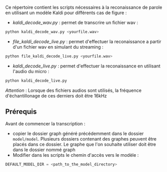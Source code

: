 Ce répertoire contient les scripts nécessaires à la reconaissance de parole en utilisant un modèle Kaldi pour différents cas de figure :

* *kaldi_decode_wav.py* : permet de transcrire un fichier wav : 
```bash
python kaldi_decode_wav.py <yourfile.wav>
```

* *file_kaldi_decode_live.py* : permet d'effectuer la reconaissance a partir d'un fichier wav en simulant du streaming :
```bash
python file_kaldi_decode_live.py <yourfile.wav>
```

* *kaldi_decode_live.py* : permet d'effectuer la reconaissance en utilisant l'audio du micro :
```bash
python kaldi_decode_live.py
```

*Attention* : Lorsque des fichiers audios sont utilisés, la fréquence d'échantillonage de ces derniers doit être 16kHz

## Prérequis

Avant de commencer la transcription :
* copier le dossier graph généré précédemment dans le dossier `model/model`. Plusieurs dossiers contenant des graphes peuvent être placés dans ce dossier. Le graphe que l'on souhaite utiliser doit être dans le dossier nommé graph 
* Modifier dans les scripts le chemin d'accès vers le modèle :
```python
DEFAULT_MODEL_DIR = <path_to_the_model_directory>
```
